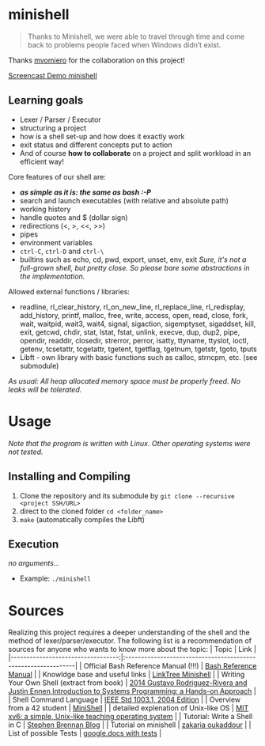 # minishell

> Thanks to Minishell, we were able to travel through time and come back to problems people faced when Windows didn’t exist.

Thanks [mvomiero](https://github.com/mvomiero) for the collaboration on this project!


[Screencast Demo minishell](https://github.com/flo-12/minishell/assets/119588327/59e5489c-9a3c-47ae-a1b3-5745d6375108)



## Learning goals
- Lexer / Parser / Executor
- structuring a project
- how is a shell set-up and how does it exactly work
- exit status and different concepts put to action
- And of course **how to collaborate** on a project and split workload in an efficient way!

Core features of our shell are:

- **_as simple as it is: the same as bash :-P_**
- search and launch executables (with relative and absolute path)
- working history
- handle quotes and $ (dollar sign)
- redirections (<, >, <<, >>)
- pipes
- environment variables
- `ctrl-C`, `ctrl-D` and `ctrl-\`
- builtins such as echo, cd, pwd, export, unset, env, exit
_Sure, it's not a full-grown shell, but pretty close. So please bare some abstractions in the implementation._

Allowed external functions / libraries:
- readline, rl_clear_history, rl_on_new_line, rl_replace_line, rl_redisplay, add_history, printf, malloc, free, write, access, open, read, close, fork, wait, waitpid, wait3, wait4, signal, sigaction, sigemptyset, sigaddset, kill, exit, getcwd, chdir, stat, lstat, fstat, unlink, execve, dup, dup2, pipe, opendir, readdir, closedir, strerror, perror, isatty, ttyname, ttyslot, ioctl, getenv, tcsetattr, tcgetattr, tgetent, tgetflag, tgetnum, tgetstr, tgoto, tputs
- Libft - own library with basic functions such as calloc, strncpm, etc. (see submodule)

_As usual: All heap allocated memory space must be properly freed. No leaks
will be tolerated._

# Usage
*Note that the program is written with Linux. Other operating systems were not tested.*

## Installing and Compiling
1) Clone the repository and its submodule by ``` git clone --recursive <project SSH/URL> ```
2) direct to the cloned folder ```cd <folder_name>```
3) ```make``` (automatically compiles the Libft)

## Execution
_no arguments..._
* Example: `./minishell`




# Sources
Realizing this project requires a deeper understanding of the shell and the method of lexer/parser/executor. The following list is a recommendation of sources for anyone who wants to know more about the topic:
| Topic								| Link                                                        	|
|----------------------------------:|:--------------------------------------------------------------|
| Official Bash Reference Manual (!!!) | [Bash Reference Manual](https://www.gnu.org/software/bash/manual/bash.html) |
| Knowldge base and useful links | [LinkTree Minishell](https://haglobah.github.io/Mastering-42/holy_graph/minishell.html) |
| Writing Your Own Shell (extract from book) | [2014 Gustavo Rodriguez-Rivera and Justin Ennen,Introduction to Systems Programming: a Hands-on Approach](https://www.cs.purdue.edu/homes/grr/SystemsProgrammingBook/Book/Chapter5-WritingYourOwnShell.pdf) |
| Shell Command Language | [IEEE Std 1003.1, 2004 Edition](https://pubs.opengroup.org/onlinepubs/009695399/utilities/xcu_chap02.html) |
| Overview from a 42 student | [MiniShell](https://minishell.simple.ink/) |
| detailed explenation of Unix-like OS | [MIT xv6: a simple, Unix-like teaching operating system](https://pdos.csail.mit.edu/6.S081/2020/xv6/book-riscv-rev1.pdf) |
| Tutorial: Write a Shell in C | [Stephen Brennan Blog](https://brennan.io/2015/01/16/write-a-shell-in-c/) |
| Tutorial on minishell | [zakaria oukaddour](https://medium.com/@peannut/minishell-65d9a7de5ba0) |
| List of possible Tests | [google.docs with tests](https://docs.google.com/spreadsheets/d/1TDwyd-S0WBAXehgkrKQtBJ6zquQ4p6k7JfE5g3jICNA/edit#gid=0) |

